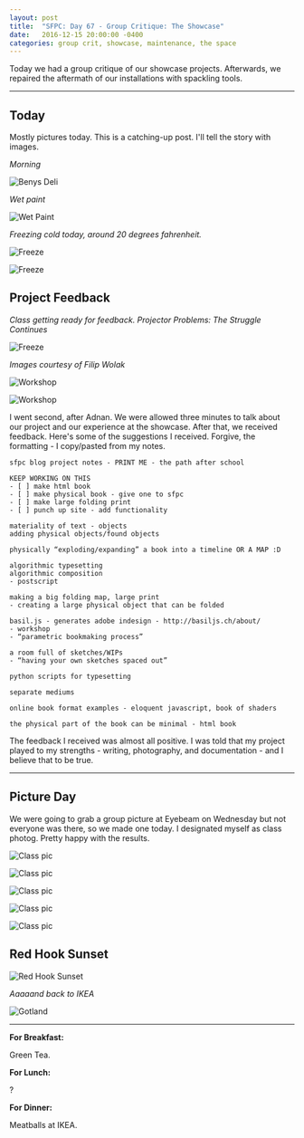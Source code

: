 ```yaml
---
layout: post
title:  "SFPC: Day 67 - Group Critique: The Showcase"
date:   2016-12-15 20:00:00 -0400
categories: group crit, showcase, maintenance, the space
---
```


Today we had a group critique of our showcase projects. Afterwards, we repaired the aftermath of our installations with spackling tools.

-----

<h2>Today</h2>

Mostly pictures today. This is a catching-up post. I'll tell the story with images.

*Morning*

![Benys Deli](/assets/sfpc-images/IMG_7077.JPG)

*Wet paint*

![Wet Paint](/assets/sfpc-images/IMG_7081.JPG)

*Freezing cold today, around 20 degrees fahrenheit.*

![Freeze](/assets/sfpc-images/IMG_7088.JPG)

![Freeze](/assets/sfpc-images/IMG_7092.JPG)

<h2>Project Feedback</h2>

*Class getting ready for feedback. Projector Problems: The Struggle Continues*

![Freeze](/assets/sfpc-images/IMG_7097.JPG)

*Images courtesy of Filip Wolak*

![Workshop](/assets/sfpc-images/FilipWolak_SFPC_0242_51670.jpg)

![Workshop](/assets/sfpc-images/FilipWolak_SFPC_0240_51668.jpg)

I went second, after Adnan. We were allowed three minutes to talk about our project and our experience at the showcase. After that, we received feedback. Here's some of the suggestions I received. Forgive, the formatting - I copy/pasted from my notes.

```
sfpc blog project notes - PRINT ME - the path after school

KEEP WORKING ON THIS
- [ ] make html book
- [ ] make physical book - give one to sfpc
- [ ] make large folding print
- [ ] punch up site - add functionality

materiality of text - objects
adding physical objects/found objects

physically “exploding/expanding” a book into a timeline OR A MAP :D

algorithmic typesetting
algorithmic composition
- postscript

making a big folding map, large print
- creating a large physical object that can be folded

basil.js - generates adobe indesign - http://basiljs.ch/about/
- workshop
- “parametric bookmaking process”

a room full of sketches/WIPs
- “having your own sketches spaced out”

python scripts for typesetting

separate mediums

online book format examples - eloquent javascript, book of shaders

the physical part of the book can be minimal - html book

```

The feedback I received was almost all positive. I was told that my project played to my strengths - writing, photography, and documentation - and I believe that to be true.


-----

<h2>Picture Day</h2>

We were going to grab a group picture at Eyebeam on Wednesday but not everyone was there, so we made one today. I designated myself as class photog. Pretty happy with the results.

![Class pic](/assets/sfpc-images/IMG_7100.JPG)

![Class pic](/assets/sfpc-images/IMG_7102.JPG)

![Class pic](/assets/sfpc-images/IMG_7103.JPG)

![Class pic](/assets/sfpc-images/IMG_7104.JPG)

![Class pic](/assets/sfpc-images/snowClass.jpg)

<h2>Red Hook Sunset</h2>

![Red Hook Sunset](/assets/sfpc-images/IMG_7118.JPG)

*Aaaaand back to IKEA*

![Gotland](/assets/sfpc-images/IMG_7145.JPG)

-----

**For Breakfast:**

Green Tea.

**For Lunch:**

?

**For Dinner:**

Meatballs at IKEA.
